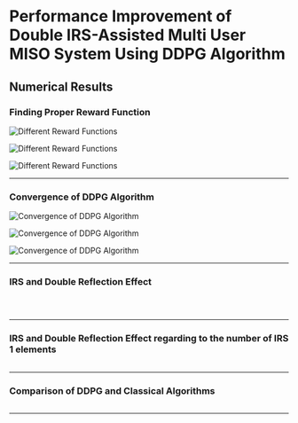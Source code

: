# Performance Improvement of Double IRS-Assisted Multi User MISO System Using DDPG Algorithm

## Numerical Results

### Finding Proper Reward Function

<img
  src="./results/all_sumrate.svg"
  alt="Different Reward Functions"
  title="Finding Proper Reward Function"
  style="location: center">

<img
    src="./results/all_u1_rate.svg"
    alt="Different Reward Functions"
    title="Finding Proper Reward Function"
    style="location: center">

<img
    src="./results/all_u2_rate.svg"
    alt="Different Reward Functions"
    title="Finding Proper Reward Function"
    style="location: center">

---

### Convergence of DDPG Algorithm

<img
  src="./results/main_sumrate.svg"
  alt="Convergence of DDPG Algorithm"
  title="Convergence of DDPG Algorithm"
  style="location: center">

<img
    src="./results/main_u1_rate.svg"
    alt="Convergence of DDPG Algorithm"
    title="Convergence of DDPG Algorithm"
    style="location: center">

<img
    src="./results/main_u2_rate.svg"
    alt="Convergence of DDPG Algorithm"
    title="Convergence of DDPG Algorithm"
    style="location: center">

---

### IRS and Double Reflection Effect

<img
  src="./results/all_sumrate1.svg"
  alt=""
  title="Finding Proper Reward Function"
  style="location: center">

<img
    src="./results/all_u1_rate1.svg"
    alt=""
    title="Finding Proper Reward Function"
    style="location: center">

<img
    src="./results/all_u2_rate1.svg"
    alt=""
    title="Finding Proper Reward Function"
    style="location: center">

---

### IRS and Double Reflection Effect regarding to the number of IRS 1 elements

<img
  src="./results/inner_compare_sumrate.svg"
  alt=""
  title="Finding Proper Reward Function"
  style="location: center">

---

### Comparison of DDPG and Classical Algorithms

<img
  src="./results/Final_Comparison.png"
  alt=""
  title="Finding Proper Reward Function"
  style="location: center">

---
